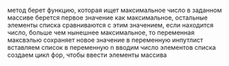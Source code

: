метод берет функцию, которая ищет максимальное число в заданном массиве
берется первое значение как максимальное, остальные элементы списка сравниваются с этим значением, если находится число, больше чем нынешнее максимальное, то переменная максвэлью сохраняет новое значение 
в переменную инпутлист вставляем список
в  переменную n вводим число элементов списка
создаем цикл фор, чтобы ввести элементы массива
